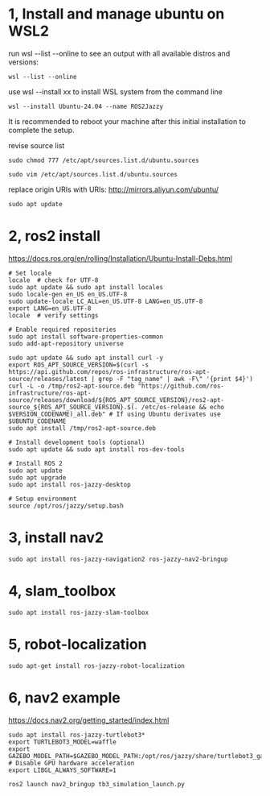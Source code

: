 # 1, Install and manage ubuntu on WSL2

run wsl --list --online to see an output with all available distros and versions:
```
wsl --list --online
```

use wsl --install xx to install WSL system from the command line
```
wsl --install Ubuntu-24.04 --name ROS2Jazzy 
```
It is recommended to reboot your machine after this initial installation to complete the setup.

revise source list

```
sudo chmod 777 /etc/apt/sources.list.d/ubuntu.sources

sudo vim /etc/apt/sources.list.d/ubuntu.sources
```

replace origin URIs with URIs: http://mirrors.aliyun.com/ubuntu/

```
sudo apt update
```

# 2, ros2 install

https://docs.ros.org/en/rolling/Installation/Ubuntu-Install-Debs.html

```
# Set locale
locale  # check for UTF-8
sudo apt update && sudo apt install locales
sudo locale-gen en_US en_US.UTF-8
sudo update-locale LC_ALL=en_US.UTF-8 LANG=en_US.UTF-8
export LANG=en_US.UTF-8
locale  # verify settings

# Enable required repositories
sudo apt install software-properties-common
sudo add-apt-repository universe

sudo apt update && sudo apt install curl -y
export ROS_APT_SOURCE_VERSION=$(curl -s https://api.github.com/repos/ros-infrastructure/ros-apt-source/releases/latest | grep -F "tag_name" | awk -F\" '{print $4}')
curl -L -o /tmp/ros2-apt-source.deb "https://github.com/ros-infrastructure/ros-apt-source/releases/download/${ROS_APT_SOURCE_VERSION}/ros2-apt-source_${ROS_APT_SOURCE_VERSION}.$(. /etc/os-release && echo $VERSION_CODENAME)_all.deb" # If using Ubuntu derivates use $UBUNTU_CODENAME
sudo apt install /tmp/ros2-apt-source.deb

# Install development tools (optional)
sudo apt update && sudo apt install ros-dev-tools

# Install ROS 2
sudo apt update
sudo apt upgrade
sudo apt install ros-jazzy-desktop

# Setup environment
source /opt/ros/jazzy/setup.bash

```


# 3, install nav2 

```
sudo apt install ros-jazzy-navigation2 ros-jazzy-nav2-bringup

```


# 4, slam_toolbox

```
sudo apt install ros-jazzy-slam-toolbox

```

# 5, robot-localization

```
sudo apt-get install ros-jazzy-robot-localization

```

# 6, nav2 example 
https://docs.nav2.org/getting_started/index.html


```
sudo apt install ros-jazzy-turtlebot3*
export TURTLEBOT3_MODEL=waffle
export GAZEBO_MODEL_PATH=$GAZEBO_MODEL_PATH:/opt/ros/jazzy/share/turtlebot3_gazebo/models
# Disable GPU hardware acceleration
export LIBGL_ALWAYS_SOFTWARE=1

ros2 launch nav2_bringup tb3_simulation_launch.py
```

